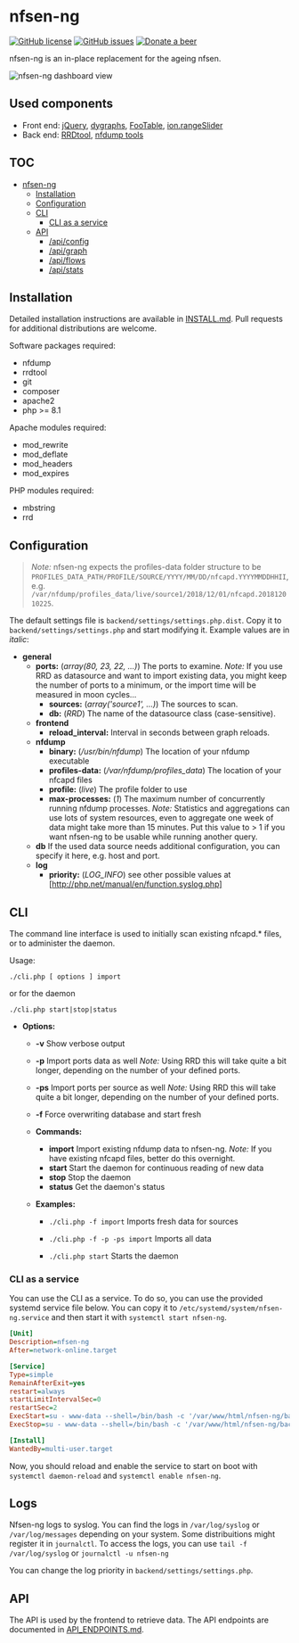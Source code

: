 # nfsen-ng

[![GitHub license](https://img.shields.io/github/license/mbolli/nfsen-ng.svg?style=flat-square)](https://github.com/mbolli/nfsen-ng/blob/master/LICENSE)
[![GitHub issues](https://img.shields.io/github/issues/mbolli/nfsen-ng.svg?style=flat-square)](https://github.com/mbolli/nfsen-ng/issues)
[![Donate a beer](https://img.shields.io/badge/paypal-donate-yellow.svg?style=flat-square)](https://paypal.me/bolli)

nfsen-ng is an in-place replacement for the ageing nfsen.

![nfsen-ng dashboard view](https://github.com/mbolli/nfsen-ng/assets/722725/b3e6e8a5-185c-4347-9d43-d4aa9b09f35e)

## Used components

* Front end: [jQuery](https://jquery.com), [dygraphs](http://dygraphs.com), [FooTable](http://fooplugins.github.io/FooTable/), [ion.rangeSlider](http://ionden.com/a/plugins/ion.rangeSlider/en.html)
* Back end: [RRDtool](http://oss.oetiker.ch/rrdtool/), [nfdump tools](https://github.com/phaag/nfdump)

## TOC

* [nfsen-ng](#nfsen-ng)
  * [Installation](#installation)
  * [Configuration](#configuration)
  * [CLI](#cli)
    * [CLI as a service](#cli-as-a-service)
  * [API](#api)
    * [/api/config](./API_ENDPOINTS.md#apiconfig)
    * [/api/graph](./API_ENDPOINTS.md#apigraph)
    * [/api/flows](./API_ENDPOINTS.md#apiflows)
    * [/api/stats](./API_ENDPOINTS.md#apistats)

## Installation

Detailed installation instructions are available in [INSTALL.md](./INSTALL.md). Pull requests for additional distributions are welcome.

Software packages required:

* nfdump
* rrdtool
* git
* composer
* apache2
* php >= 8.1

Apache modules required:

* mod_rewrite
* mod_deflate
* mod_headers
* mod_expires

PHP modules required:

* mbstring
* rrd

## Configuration

> *Note:* nfsen-ng expects the profiles-data folder structure to be `PROFILES_DATA_PATH/PROFILE/SOURCE/YYYY/MM/DD/nfcapd.YYYYMMDDHHII`, e.g. `/var/nfdump/profiles_data/live/source1/2018/12/01/nfcapd.201812010225`.

The default settings file is `backend/settings/settings.php.dist`. Copy it to `backend/settings/settings.php` and start modifying it. Example values are in *italic*:

* **general**
  * **ports:** (*array(80, 23, 22, ...)*) The ports to examine. *Note:* If you use RRD as datasource and want to import existing data, you might keep the number of ports to a minimum, or the import time will be measured in moon cycles...
    * **sources:** (*array('source1', ...)*) The sources to scan.
    * **db:** (*RRD*) The name of the datasource class (case-sensitive).
  * **frontend**
    * **reload_interval:** Interval in seconds between graph reloads.
  * **nfdump**
    * **binary:** (*/usr/bin/nfdump*) The location of your nfdump executable
    * **profiles-data:** (*/var/nfdump/profiles_data*) The location of your nfcapd files
    * **profile:** (*live*) The profile folder to use
    * **max-processes:** (*1*) The maximum number of concurrently running nfdump processes. *Note:* Statistics and aggregations can use lots of system resources, even to aggregate one week of data might take more than 15 minutes. Put this value to > 1 if you want nfsen-ng to be usable while running another query.
  * **db** If the used data source needs additional configuration, you can specify it here, e.g. host and port.
  * **log**
    * **priority:** (*LOG_INFO*) see other possible values at [http://php.net/manual/en/function.syslog.php]

## CLI

The command line interface is used to initially scan existing nfcapd.* files, or to administer the daemon.

Usage:

  `./cli.php [ options ] import`

or for the daemon

  `./cli.php start|stop|status`

* **Options:**
  * **-v**  Show verbose output
  * **-p**  Import ports data as well *Note:* Using RRD this will take quite a bit longer, depending on the number of your defined ports.
  * **-ps**  Import ports per source as well *Note:* Using RRD this will take quite a bit longer, depending on the number of your defined ports.
  * **-f**  Force overwriting database and start fresh

  * **Commands:**
    * **import** Import existing nfdump data to nfsen-ng. *Note:* If you have existing nfcapd files, better do this overnight.
    * **start** Start the daemon for continuous reading of new data
    * **stop** Stop the daemon
    * **status** Get the daemon's status

  * **Examples:**
    * `./cli.php -f import`
        Imports fresh data for sources

    * `./cli.php -f -p -ps import`
        Imports all data

    * `./cli.php start`
        Starts the daemon

### CLI as a service

You can use the CLI as a service. To do so, you can use the provided systemd service file below. You can copy it to `/etc/systemd/system/nfsen-ng.service` and then start it with `systemctl start nfsen-ng`.

```ini
[Unit]
Description=nfsen-ng
After=network-online.target

[Service]
Type=simple
RemainAfterExit=yes
restart=always
startLimitIntervalSec=0
restartSec=2
ExecStart=su - www-data --shell=/bin/bash -c '/var/www/html/nfsen-ng/backend/cli.php start'
ExecStop=su - www-data --shell=/bin/bash -c '/var/www/html/nfsen-ng/backend/cli.php stop'

[Install]
WantedBy=multi-user.target
```

Now, you should reload and enable the service to start on boot with `systemctl daemon-reload` and `systemctl enable nfsen-ng`.

## Logs

Nfsen-ng logs to syslog. You can find the logs in `/var/log/syslog` or `/var/log/messages` depending on your system. Some distribuitions might register it in `journalctl`. To access the logs, you can use `tail -f /var/log/syslog` or `journalctl -u nfsen-ng`

You can change the log priority in `backend/settings/settings.php`.

## API

The API is used by the frontend to retrieve data. The API endpoints are documented in [API_ENDPOINTS.md](./API_ENDPOINTS.md).
